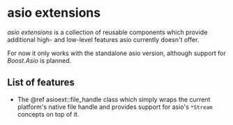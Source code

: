 # asio extensions

_asio extensions_ is a collection of reusable components which provide additional
high- and low-level features asio currently doesn't offer.

For now it only works with the standalone asio version, although support for
_Boost.Asio_ is planned.

## List of features

* The @ref asioext::file_handle class which simply wraps the current platform's native file handle
   and provides support for asio's `*Stream` concepts on top of it.
